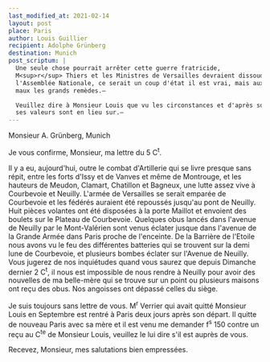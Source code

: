 ```yaml
---
last_modified_at: 2021-02-14
layout: post
place: Paris
author: Louis Guillier
recipient: Adolphe Grünberg
destination: Munich
post_scriptum: |
  Une seule chose pourrait arrêter cette guerre fratricide,
  M<sup>r</sup> Thiers et les Ministres de Versailles devraient dissoudre
  l'Assemblée Nationale, ce serait un coup d'état il est vrai, mais aux grands
  maux les grands remèdes.—

  Veuillez dire à Monsieur Louis que vu les circonstances et d'après son désir
  ses valeurs sont en lieu sur.—
---
```


Monsieur A. Grünberg, Munich

Je vous confirme, Monsieur, ma lettre du 5 C<sup>t</sup>.

Il y a eu, aujourd'hui, outre le combat d'Artillerie qui se livre presque sans
répit, entre les forts d'Issy et de Vanves et même de Montrouge, et les
hauteurs de Meudon, Clamart, Chatillon et Bagneux, une lutte assez vive
à Courbevoie et Neuilly.
L'armée de Versailles se serait emparée de Courbevoie et les fédérés auraient
été repoussés jusqu'au pont de Neuilly.
Huit pièces volantes ont été disposées à la porte Maillot et envoient des
boulets sur le Plateau de Courbevoie.
Quelques obus lancés dans l'avenue de Neuilly par le Mont-Valérien sont venus
éclater jusque dans l'avenue de la Grande Armée dans Paris proche de
l'enceinte.
De la Barrière de l'Etoile nous avons vu le feu des différentes batteries qui
se trouvent sur la demi lune de Courbevoie, et plusieurs bombes éclater sur
l'Avenue de Neuilly.
Vous jugerez de nos inquiétudes quand vous saurez que depuis Dimanche dernier
2 C<sup>t</sup>, il nous est impossible de nous rendre à Neuilly pour avoir des
nouvelles de ma belle-mère qui se trouve sur un point ou plusieurs maisons ont
reçu des obus.
Nos angoisses ont dépassé celles du siège.

Je suis toujours sans lettre de vous.
M<sup>r</sup> Verrier qui avait quitté Monsieur Louis en Septembre est rentré
à Paris deux jours après son départ.
Il quitte de nouveau Paris avec sa mère et il est venu me demander
f<sup>s</sup> 150 contre un reçu au C<sup>te</sup> de Monsieur Louis, veuillez
le lui dire s'il est auprès de vous.

Recevez, Monsieur, mes salutations bien empressées.
